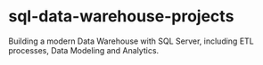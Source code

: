# sql-data-warehouse-projects
Building a modern Data Warehouse with SQL Server, including ETL processes, Data Modeling and Analytics.
